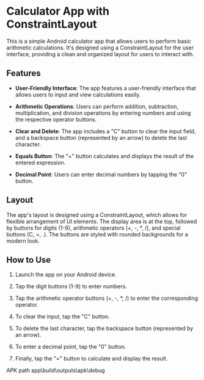 # Calculator App with ConstraintLayout

This is a simple Android calculator app that allows users to perform basic arithmetic calculations. It's designed using a ConstraintLayout for the user interface, providing a clean and organized layout for users to interact with.

## Features

- **User-Friendly Interface**: The app features a user-friendly interface that allows users to input and view calculations easily.

- **Arithmetic Operations**: Users can perform addition, subtraction, multiplication, and division operations by entering numbers and using the respective operator buttons.

- **Clear and Delete**: The app includes a "C" button to clear the input field, and a backspace button (represented by an arrow) to delete the last character.

- **Equals Button**: The "=" button calculates and displays the result of the entered expression.

- **Decimal Point**: Users can enter decimal numbers by tapping the "0" button.

## Layout

The app's layout is designed using a ConstraintLayout, which allows for flexible arrangement of UI elements. The display area is at the top, followed by buttons for digits (1-9), arithmetic operators (+, -, *, /), and special buttons (C, =, .). The buttons are styled with rounded backgrounds for a modern look.

## How to Use

1. Launch the app on your Android device.

2. Tap the digit buttons (1-9) to enter numbers.

3. Tap the arithmetic operator buttons (+, -, *, /) to enter the corresponding operator.

4. To clear the input, tap the "C" button.

5. To delete the last character, tap the backspace button (represented by an arrow).

6. To enter a decimal point, tap the "0" button.

7. Finally, tap the "=" button to calculate and display the result.

APK
path app\build\outputs\apk\debug
